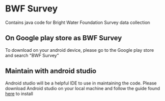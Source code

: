 # BWF Survey
Contains java code for Bright Water Foundation Survey data collection

## On Google play store as BWF Survey
To download on your android device, please go to the Google play store and search "BWF Survey"

## Maintain with android studio
Android studio will be a helpful IDE to use in maintaining the code. Please download Android studio on your local machine and follow the guide found [here](https://developer.android.com/studio/install) to install
